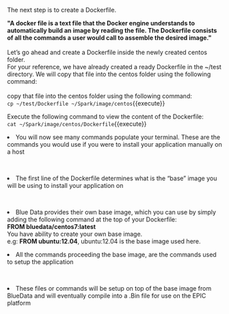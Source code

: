 The next step is to create a Dockerfile. 
<br>

<strong>"A docker file is a text file that the Docker engine understands to automatically build an image by reading the file. The Dockerfile consists of all the commands a user would call to assemble the desired image."</strong>
<br>
<br>
Let’s go ahead and create a Dockerfile inside the newly created centos folder.
<br>
For your reference, we have already created a ready Dockerfile in the ~/test directory. We will copy that file into the centos folder using the following command:<br>
<br>copy that file into the centos folder using the following command:<br>
`cp ~/test/Dockerfile ~/Spark/image/centos`{{execute}}<br>

Execute the following command to view the content of the Dockerfile:<br>
`cat ~/Spark/image/centos/Dockerfile`{{execute}}<br>

<li>You will now see many commands populate your terminal. These are the commands you would use if you were to install your application manually on a host
  
<br><li>The first line of the Dockerfile determines what is the “base” image you will be using to install your application on 

<br><li>Blue Data provides their own base image, which you can use by simply adding the following command at the top of your Dockerfile: 
<br><b>FROM bluedata/centos7:latest</b><br>
You have ability to create your own base image.<br>
e.g: <b>FROM ubuntu:12.04</b>, ubuntu:12.04 is the base image used here.
<br>
<li>All the commands proceeding the base image, are the commands used to setup the application
  
<br><li>These files or commands will be setup on top of the base image from BlueData and will eventually compile into a .Bin file for use on the EPIC platform
